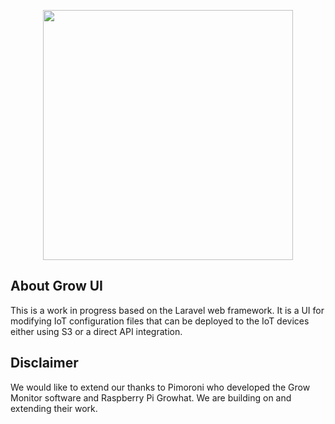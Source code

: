 <p align="center"><img src="https://raw.githubusercontent.com/laravel/art/master/logo-lockup/5%20SVG/2%20CMYK/1%20Full%20Color/laravel-logolockup-cmyk-red.svg" width="400"></a></p>


## About Grow UI

This is a work in progress based on the Laravel web framework. It is a UI for modifying IoT configuration files that can be deployed to the IoT devices either using S3 or a direct API integration.

## Disclaimer

We would like to extend our thanks to Pimoroni who developed the Grow Monitor software and Raspberry Pi Growhat. We are building on and extending their work.
